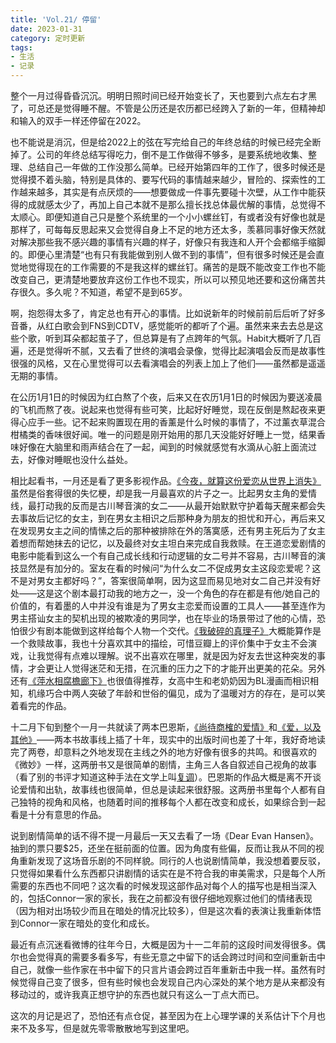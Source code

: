 ```yaml
---
title: 'Vol.21/ 停留'
date: 2023-01-31
category: 定时更新
tags:
- 生活
- 记录
---
```




整个一月过得昏昏沉沉。明明日照时间已经开始变长了，天也要到六点左右才黑了，可总还是觉得睡不醒。不管是公历还是农历都已经跨入了新的一年，但精神却和输入的双手一样还停留在2022。

<!--more-->

也不能说是消沉，但是给2022上的弦在写完给自己的年终总结的时候已经完全断掉了。公司的年终总结写得吃力，倒不是工作做得不够多，是要系统地收集、整理、总结自己一年做的工作没那么简单。已经开始第四年的工作了，很多时候还是觉得摸不着头脑，特别是具体的、要写代码的事情越来越少，冒险的、探索性的工作越来越多，其实是有点厌烦的——想要做成一件事先要碰十次壁，从工作中能获得的成就感太少了，再加上自己本就不是那么擅长找总体最优解的事情，总觉得不太顺心。即便知道自己只是整个系统里的一个小小螺丝钉，有或者没有好像也就是那样了，可每每反思起来又会觉得自身上不足的地方还太多，羡慕同事好像天然就对解决那些我不感兴趣的事情有兴趣的样子，好像只有我连和人开个会都缩手缩脚的。即便心里清楚“也有只有我能做到别人做不到的事情”，但有很多时候还是会直觉地觉得现在的工作需要的不是我这样的螺丝钉。痛苦的是既不能改变工作也不能改变自己，更清楚地要放弃这份工作也不现实，所以可以预见地还要和这份痛苦共存很久。多久呢？不知道，希望不是到65岁。

啊，抱怨得太多了，肯定总也有开心的事情。比如说新年的时候前前后后听了好多音番，从红白歌会到FNS到CDTV，感觉能听的都听了个遍。虽然来来去去总是这些个歌，听到耳朵都起茧子了，但总算是有了点跨年的气氛。Habit大概听了几百遍，还是觉得听不腻，又去看了世终的演唱会录像，觉得比起演唱会反而是故事性很强的风格，又在心里觉得可以去看演唱会的列表上加上了他们——虽然都是遥遥无期的事情。

在公历1月1日的时候因为红白熬了个夜，后来又在农历1月1日的时候因为要送凌晨的飞机而熬了夜。说起来也觉得有些可笑，比起好好睡觉，现在反倒是熬起夜来更得心应手一些。记不起来购置现在用的香薰是什么时候的事情了，不过薰衣草混合柑橘类的香味很好闻。唯一的问题是刚开始用的那几天没能好好睡上一觉，结果香味好像在大脑里和雨声结合在了一起，闻到的时候就感觉有水滴从心脏上面流过去，好像对睡眠也没什么益处。

相比起看书，一月还是看了更多影视作品。[《今夜，就算这份爱恋从世界上消失》](https://movie.douban.com/subject/35772573/)虽然是俗套得很的失忆梗，却是我一月最喜欢的片子之一。比起男女主角的爱情线，最打动我的反而是古川琴音演的女二——从最开始默默守护着每天醒来都会失去事故后记忆的女主，到在男女主相识之后那种身为朋友的担忧和开心，再后来又在发现男女主之间的情愫之后的那种被排除在外的落寞感，还有男主死后为了女主着想而帮她抹去的记忆，以及最终对女主坦白来完成自我救赎。在王道恋爱剧情的电影中能看到这么一个有自己成长线和行动逻辑的女二号并不容易，古川琴音的演技显然是有加分的。室友在看的时候问“为什么女二不促成男女主这段恋爱呢？这不是对男女主都好吗？”，答案很简单啊，因为这显而易见地对女二自己并没有好处——这是这个剧本最打动我的地方之一，没一个角色的存在都是有他/她自己的价值的，有着墨的人中并没有谁是为了男女主恋爱而设置的工具人——甚至连作为男主搭讪女主的契机出现的被欺凌的男同学，也在毕业的场景带过了他的心情，恐怕很少有剧本能做到这样给每个人物一个交代。[《我破碎的真理子》](https://movie.douban.com/subject/35681182/)大概能算作是一个救赎故事，我也十分喜欢其中的描绘，可惜豆瓣上的评价集中于女主不会演戏，让我觉得有点难以理解。说不出喜欢在哪里，就是因为好友去世这种突发的事情，才会更让人觉得迷茫和无措，在沉重的压力之下的才能开出更美的花朵。另外还有[《萍水相腐檐廊下》](https://movie.douban.com/subject/35316486/)也很值得推荐，女高中生和老奶奶因为BL漫画而相识相知，机缘巧合中两人突破了年龄和世俗的偏见，成为了温暖对方的存在，是可以笑着看完的作品。

十二月下旬到整个一月一共就读了两本巴恩斯，[《尚待商榷的爱情》](https://book.douban.com/subject/34893656/)和[《爱，以及其他》](https://book.douban.com/subject/30172063/)——两本书故事线上插了十年，现实中的出版时间也差了十年，我好奇地读完了两卷，却意料之外地发现在主线之外的地方好像有很多的共鸣。和很喜欢的《微妙》一样，这两册书又是很简单的剧情，主角三人各自叙述自己视角的故事（看了别的书评才知道这种手法在文学上叫[复调](https://zh.wikipedia.org/zh-cn/%E8%A4%87%E8%AA%BF_(%E6%96%87%E5%AD%B8%E7%90%86%E8%AB%96))）。巴恩斯的作品大概是离不开谈论爱情和出轨，故事线也很简单，但总是读起来很舒服。这两册书里每个人都有自己独特的视角和风格，也随着时间的推移每个人都在改变和成长，如果综合到一起看是十分有意思的作品。

说到剧情简单的话不得不提一月最后一天又去看了一场《Dear Evan Hansen》。抽到的票只要$25，还坐在挺前面的位置。因为角度有些偏，反而让我从不同的视角重新发现了这场音乐剧的不同样貌。同行的人也说剧情简单，我没想着要反驳，只觉得如果看什么东西都只讲剧情的话实在是不符合我的审美需求，只是每个人所需要的东西也不同吧？这次看的时候发现这部作品对每个人的描写也是相当深入的，包括Connor一家的家长，我在之前都没有很仔细地观察过他们的情绪表现（因为相对出场较少而且在暗处的情况比较多），但是这次看的表演让我重新体悟到Connor一家在暗处的变化和成长。

最近有点沉迷看微博的往年今日，大概是因为十一二年前的这段时间发得很多。偶尔也会觉得真的需要多看多写，有些无意之中留下的话会跨过时间和空间重新击中自己，就像一些作家在书中留下的只言片语会跨过百年重新击中我一样。虽然有时候觉得自己变了很多，但有些时候也会发现自己内心深处的某个地方是从来都没有移动过的，或许我真正想守护的东西也就只有这么一丁点大而已。

这次的月记是迟了，恐怕还有点仓促，甚至因为在上心理学课的关系估计下个月也来不及多写，但是就先零零散散地写到这里吧。
